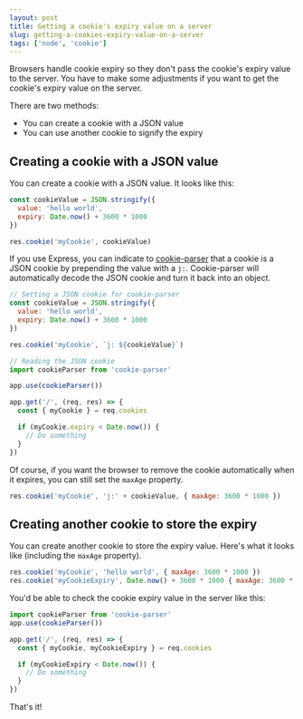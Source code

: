 ```yaml
---
layout: post
title: Getting a cookie's expiry value on a server
slug: getting-a-cookies-expiry-value-on-a-server
tags: ['node', 'cookie']
---
```


Browsers handle cookie expiry so they don't pass the cookie's expiry value to the server. You have to make some adjustments if you want to get the cookie's expiry value on the server.

There are two methods:

- You can create a cookie with a JSON value
- You can use another cookie to signify the expiry

<!-- more -->

## Creating a cookie with a JSON value

You can create a cookie with a JSON value. It looks like this:

```js
const cookieValue = JSON.stringify({
  value: 'hello world',
  expiry: Date.now() + 3600 * 1000
})

res.cookie('myCookie', cookieValue)
```

If you use Express, you can indicate to [cookie-parser](https://www.npmjs.com/package/cookie-parser) that a cookie is a JSON cookie by prepending the value with a `j:`. Cookie-parser will automatically decode the JSON cookie and turn it back into an object.

```js
// Setting a JSON cookie for cookie-parser
const cookieValue = JSON.stringify({
  value: 'hello world',
  expiry: Date.now() + 3600 * 1000
})

res.cookie('myCookie', `j: ${cookieValue}`)
```

```js
// Reading the JSON cookie
import cookieParser from 'cookie-parser'

app.use(cookieParser())

app.get('/', (req, res) => {
  const { myCookie } = req.cookies

  if (myCookie.expiry < Date.now()) {
    // Do something
  }
})
```

Of course, if you want the browser to remove the cookie automatically when it expires, you can still set the `maxAge` property.

```js
res.cookie('myCookie', 'j:' + cookieValue, { maxAge: 3600 * 1000 })
```

## Creating another cookie to store the expiry

You can create another cookie to store the expiry value. Here's what it looks like (including the `maxAge` property).

```js
res.cookie('myCookie', 'hello world', { maxAge: 3600 * 1000 })
res.cookie('myCookieExpiry', Date.now() + 3600 * 1000 { maxAge: 3600 * 1000 })
```

You'd be able to check the cookie expiry value in the server like this:

```js
import cookieParser from 'cookie-parser'
app.use(cookieParser())

app.get('/', (req, res) => {
  const { myCookie, myCookieExpiry } = req.cookies

  if (myCookieExpiry < Date.now()) {
    // Do something
  }
})
```

That's it!
